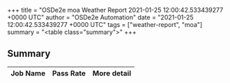 +++
title = "OSDe2e moa Weather Report 2021-01-25 12:00:42.533439277 +0000 UTC"
author = "OSDe2e Automation"
date = "2021-01-25 12:00:42.533439277 +0000 UTC"
tags = ["weather-report", "moa"]
summary = "<table class=\"summary\"></table>"
+++
## Summary

| Job Name | Pass Rate | More detail |
|----------|-----------|-------------|




